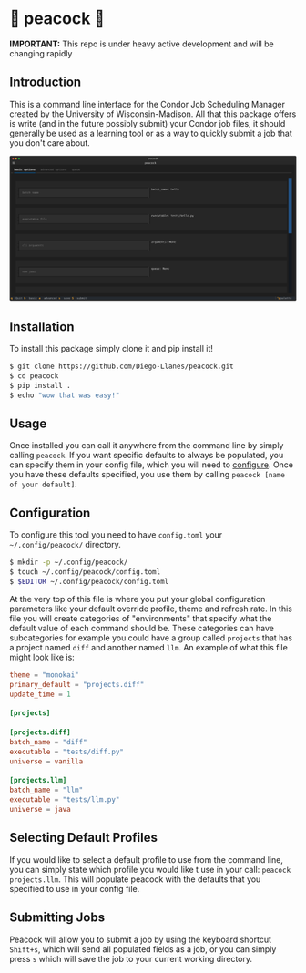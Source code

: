 # 🦚 peacock 🦚

**IMPORTANT:** This repo is under heavy active development and will be changing rapidly

## Introduction
This is a command line interface for the Condor Job Scheduling Manager created by the University of Wisconsin-Madison.
All that this package offers is write (and in the future possibly submit) your Condor job files, it should generally be used as a learning tool or as a way to quickly submit a job that you don't care about.

![demo of peacock](figs/peacock.svg "peacock demo")

## Installation
To install this package simply clone it and pip install it!
```bash
$ git clone https://github.com/Diego-Llanes/peacock.git
$ cd peacock
$ pip install .
$ echo "wow that was easy!"
```

## Usage
Once installed you can call it anywhere from the command line by simply calling `peacock`.
If you want specific defaults to always be populated, you can specify them in your config file, which you will need to [configure](#Configuration).
Once you have these defaults specified, you use them by calling `peacock [name of your default]`.

## Configuration
To configure this tool you need to have `config.toml` your `~/.config/peacock/` directory.
```bash
$ mkdir -p ~/.config/peacock/
$ touch ~/.config/peacock/config.toml
$ $EDITOR ~/.config/peacock/config.toml
```
At the very top of this file is where you put your global configuration parameters like your default override profile, theme and refresh rate.
In this file you will create categories of "environments" that specify what the default value of each command should be.
These categories can have subcategories for example you could have a group called `projects` that has a project named `diff` and another named `llm`.
An example of what this file might look like is:
```toml
theme = "monokai"
primary_default = "projects.diff"
update_time = 1

[projects]

[projects.diff]
batch_name = "diff"
executable = "tests/diff.py"
universe = vanilla

[projects.llm]
batch_name = "llm"
executable = "tests/llm.py"
universe = java
```

## Selecting Default Profiles

If you would like to select a default profile to use from the command line, you can simply state which profile you would like t use in your call: `peacock projects.llm`.
This will populate peacock with the defaults that you specified to use in your config file.

## Submitting Jobs

Peacock will allow you to submit a job by using the keyboard shortcut `Shift+s`, which will send all populated fields as a job, or you can simply press `s` which will save the job to your current working directory.

